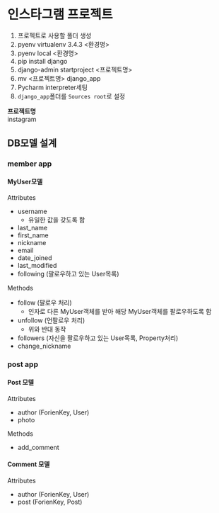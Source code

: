 # 인스타그램 프로젝트

1. 프로젝트로 사용할 폴더 생성
2. pyenv virtualenv 3.4.3 <환경명>
3. pyenv local <환경명>
4. pip install django
5. django-admin startproject <프로젝트명>
6. mv <프로젝트명> django_app
7. Pycharm interpreter세팅
8. `django_app`폴더를 `Sources root`로 설정

**프로젝트명**  
instagram

## DB모델 설계

### member app

#### MyUser모델

Attributes

- username
	- 유일한 값을 갖도록 함
- last_name
- first_name
- nickname
- email
- date_joined
- last_modified
- following (팔로우하고 있는 User목록)

Methods

- follow (팔로우 처리)
	- 인자로 다른 MyUser객체를 받아 해당 MyUser객체를 팔로우하도록 함
- unfollow (언팔로우 처리)
	- 위와 반대 동작
- followers (자신을 팔로우하고 있는 User목록, Property처리)
- change_nickname

### post app

#### Post 모델

Attributes

- author (ForienKey, User)
- photo

Methods

- add_comment


#### Comment 모델

Attributes

- author (ForienKey, User)
- post (ForienKey, Post)